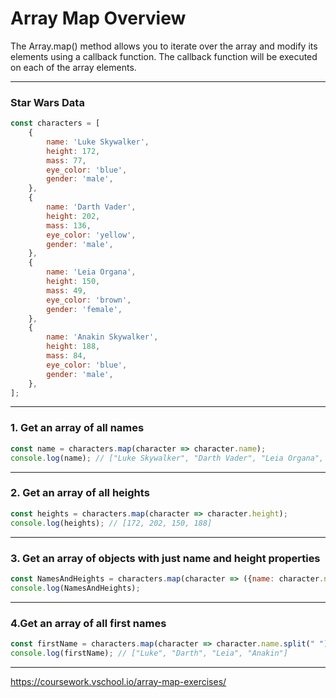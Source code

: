 # Array Map Overview
The Array.map() method allows you to iterate over the array and modify its elements using a callback function. 
The callback function will be executed on each of the array elements.

***

### Star Wars Data

```js
const characters = [
    {
        name: 'Luke Skywalker',
        height: 172,
        mass: 77,
        eye_color: 'blue',
        gender: 'male',
    },
    {
        name: 'Darth Vader',
        height: 202,
        mass: 136,
        eye_color: 'yellow',
        gender: 'male',
    },
    {
        name: 'Leia Organa',
        height: 150,
        mass: 49,
        eye_color: 'brown',
        gender: 'female',
    },
    {
        name: 'Anakin Skywalker',
        height: 188,
        mass: 84,
        eye_color: 'blue',
        gender: 'male',
    },
];
```

***

### 1. Get an array of all names

```js
const name = characters.map(character => character.name);
console.log(name); // ["Luke Skywalker", "Darth Vader", "Leia Organa", "Anakin Skywalker"]
```

***
### 2. Get an array of all heights

```js
const heights = characters.map(character => character.height);
console.log(heights); // [172, 202, 150, 188]
```

***
### 3. Get an array of objects with just name and height properties

```js
const NamesAndHeights = characters.map(character => ({name: character.name, height: character.height}));
console.log(NamesAndHeights); 
```

***
### 4.Get an array of all first names

```js
const firstName = characters.map(character => character.name.split(" ")[0]);
console.log(firstName); // ["Luke", "Darth", "Leia", "Anakin"]
```
***

https://coursework.vschool.io/array-map-exercises/
